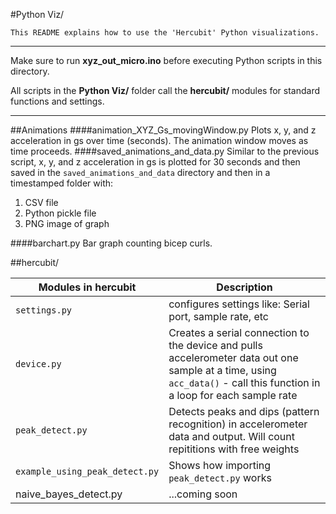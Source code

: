 #Python Viz/

	This README explains how to use the 'Hercubit' Python visualizations.

****

Make sure to run **xyz_out_micro.ino** before executing Python scripts in this directory.

All scripts in the **Python Viz/** folder call the **hercubit/** modules for standard functions and settings.

----

##Animations
####animation_XYZ_Gs_movingWindow.py
Plots x, y, and z acceleration in gs over time (seconds). The animation window moves as time proceeds.
####saved_animations_and_data.py
Similar to the previous script, x, y, and z acceleration in gs is plotted for 30 seconds and then saved in the ``saved_animations_and_data`` directory and then in a timestamped folder with:

1. CSV file
2. Python pickle file 
3. PNG image of graph

####barchart.py
Bar graph counting bicep curls.

 

##hercubit/


| Modules in hercubit | Description|
|---------|---|
|``settings.py``|configures settings like: Serial port, sample rate, etc|
|``device.py``|Creates a serial connection to the device and pulls accelerometer data out one sample at a time, using ``acc_data()`` - call this function in a loop for each sample rate|
|``peak_detect.py``|Detects peaks and dips (pattern recognition) in accelerometer data and output. Will count repititions with free weights|
|``example_using_peak_detect.py``|Shows how importing ``peak_detect.py`` works|
|naive_bayes_detect.py|...coming soon|
